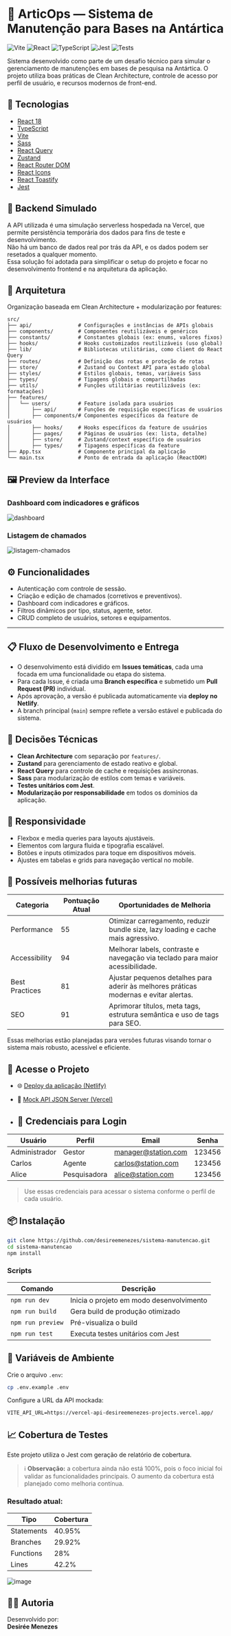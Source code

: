 
# 🧊 ArticOps — Sistema de Manutenção para Bases na Antártica

![Vite](https://img.shields.io/badge/Vite-4.x-646CFF?logo=vite&logoColor=white)  ![React](https://img.shields.io/badge/React-18-blue?logo=react)  ![TypeScript](https://img.shields.io/badge/TypeScript-4.x-3178C6?logo=typescript)  ![Jest](https://img.shields.io/badge/Tested_with-Jest-C21325?logo=jest)  ![Tests](https://img.shields.io/badge/tests-8%20passed%20(13%20total)-brightgreen?style=flat-square)

Sistema desenvolvido como parte de um desafio técnico para simular o gerenciamento de manutenções em bases de pesquisa na Antártica. O projeto utiliza boas práticas de Clean Architecture, controle de acesso por perfil de usuário, e recursos modernos de front-end.


## 🚀 Tecnologias

- [React 18](https://reactjs.org/)  
- [TypeScript](https://www.typescriptlang.org/)  
- [Vite](https://vitejs.dev/)  
- [Sass](https://sass-lang.com/)  
- [React Query](https://tanstack.com/query/latest)  
- [Zustand](https://zustand-demo.pmnd.rs/)  
- [React Router DOM](https://reactrouter.com/)  
- [React Icons](https://react-icons.github.io/react-icons/)  
- [React Toastify](https://fkhadra.github.io/react-toastify/introduction)  
- [Jest](https://jestjs.io/)

## 🔧 Backend Simulado

A API utilizada é uma simulação serverless hospedada na Vercel, que permite persistência temporária dos dados para fins de teste e desenvolvimento.  
Não há um banco de dados real por trás da API, e os dados podem ser resetados a qualquer momento.  
Essa solução foi adotada para simplificar o setup do projeto e focar no desenvolvimento frontend e na arquitetura da aplicação.


## 🧱 Arquitetura

Organização baseada em Clean Architecture + modularização por features:

```plaintext
src/
├── api/               # Configurações e instâncias de APIs globais
├── components/        # Componentes reutilizáveis e genéricos
├── constants/         # Constantes globais (ex: enums, valores fixos)
├── hooks/             # Hooks customizados reutilizáveis (uso global)
├── lib/               # Bibliotecas utilitárias, como client do React Query
├── routes/            # Definição das rotas e proteção de rotas
├── store/             # Zustand ou Context API para estado global
├── styles/            # Estilos globais, temas, variáveis Sass
├── types/             # Tipagens globais e compartilhadas
├── utils/             # Funções utilitárias reutilizáveis (ex: formatações)
├── features/
│   └── users/         # Feature isolada para usuários
│       ├── api/       # Funções de requisição específicas de usuários
│       ├── components/# Componentes específicos da feature de usuários
│       ├── hooks/     # Hooks específicos da feature de usuários
│       ├── pages/     # Páginas de usuários (ex: lista, detalhe)
│       ├── store/     # Zustand/context específico de usuários
│       ├── types/     # Tipagens específicas da feature
├── App.tsx            # Componente principal da aplicação
└── main.tsx           # Ponto de entrada da aplicação (ReactDOM)
```



## 🖼️ Preview da Interface

### Dashboard com indicadores e gráficos

![dashboard](https://github.com/user-attachments/assets/f0c336e8-ccdd-4fbe-a330-df9a6cede50c)

### Listagem de chamados

![listagem-chamados](https://github.com/user-attachments/assets/71459ae2-a76d-4852-af2b-e32533556478)


## ⚙️ Funcionalidades

- Autenticação com controle de sessão.  
- Criação e edição de chamados (corretivos e preventivos).  
- Dashboard com indicadores e gráficos.  
- Filtros dinâmicos por tipo, status, agente, setor.  
- CRUD completo de usuários, setores e equipamentos.

---

## 📋 Fluxo de Desenvolvimento e Entrega

- O desenvolvimento está dividido em **Issues temáticas**, cada uma focada em uma funcionalidade ou etapa do sistema.  
- Para cada Issue, é criada uma **Branch específica** e submetido um **Pull Request (PR)** individual.  
- Após aprovação, a versão é publicada automaticamente via **deploy no Netlify**.  
- A branch principal (`main`) sempre reflete a versão estável e publicada do sistema.


## 🧠 Decisões Técnicas

- **Clean Architecture** com separação por `features/`.  
- **Zustand** para gerenciamento de estado reativo e global.  
- **React Query** para controle de cache e requisições assíncronas.  
- **Sass** para modularização de estilos com temas e variáveis.  
- **Testes unitários com Jest**.  
- **Modularização por responsabilidade** em todos os domínios da aplicação.


## 📱 Responsividade

- Flexbox e media queries para layouts ajustáveis.  
- Elementos com largura fluida e tipografia escalável.  
- Botões e inputs otimizados para toque em dispositivos móveis.  
- Ajustes em tabelas e grids para navegação vertical no mobile.


## 🚧 Possíveis melhorias futuras

| Categoria      | Pontuação Atual | Oportunidades de Melhoria                                   |
| -------------- | --------------- | ---------------------------------------------------------- |
| Performance    | 55              | Otimizar carregamento, reduzir bundle size, lazy loading e cache mais agressivo. |
| Accessibility  | 94              | Melhorar labels, contraste e navegação via teclado para maior acessibilidade. |
| Best Practices | 81              | Ajustar pequenos detalhes para aderir às melhores práticas modernas e evitar alertas. |
| SEO            | 91              | Aprimorar títulos, meta tags, estrutura semântica e uso de tags para SEO. |

Essas melhorias estão planejadas para versões futuras visando tornar o sistema mais robusto, acessível e eficiente.


## 📍 Acesse o Projeto

- 🌐 [Deploy da aplicação (Netlify)](https://articops.netlify.app)  
- 🔌 [Mock API JSON Server (Vercel)](https://vercel-api-desireemenezes-projects.vercel.app)

- ## 🔐 Credenciais para Login

| Usuário        | Perfil        | Email               | Senha   |
| -------------- | ------------- | ------------------- | ------- |
| Administrador  | Gestor        | manager@station.com | 123456  |
| Carlos         | Agente        | carlos@station.com  | 123456  |
| Alice          | Pesquisadora  | alice@station.com   | 123456  |

> Use essas credenciais para acessar o sistema conforme o perfil de cada usuário.


## 📦 Instalação

```bash
git clone https://github.com/desireemenezes/sistema-manutencao.git
cd sistema-manutencao
npm install
```

### Scripts

| Comando           | Descrição                                |
| ----------------- | ---------------------------------------- |
| `npm run dev`     | Inicia o projeto em modo desenvolvimento |
| `npm run build`   | Gera build de produção otimizado         |
| `npm run preview` | Pré-visualiza o build                    |
| `npm run test`    | Executa testes unitários com Jest        |


## 🔐 Variáveis de Ambiente

Crie o arquivo `.env`:

```bash
cp .env.example .env
```

Configure a URL da API mockada:

```
VITE_API_URL=https://vercel-api-desireemenezes-projects.vercel.app/
```


## 📈 Cobertura de Testes

Este projeto utiliza o Jest com geração de relatório de cobertura.

> ℹ️ **Observação:** a cobertura ainda não está 100%, pois o foco inicial foi validar as funcionalidades principais. O aumento da cobertura está planejado como melhoria contínua.

### Resultado atual:

| Tipo       | Cobertura |
| ---------- | --------- |
| Statements | 40.95%    |
| Branches   | 29.92%    |
| Functions  | 28%       |
| Lines      | 42.2%     |

![image](https://github.com/user-attachments/assets/a2af7523-ab8b-4c46-bef8-8fb9bb836aed)


## 👩‍💻 Autoria

Desenvolvido por:  
**Desirée Menezes**
